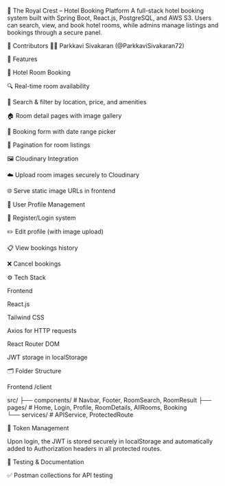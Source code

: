 🏨 The Royal Crest – Hotel Booking Platform
A full-stack hotel booking system built with Spring Boot, React.js, PostgreSQL, and AWS S3. Users can search, view, and book hotel rooms, while admins manage listings and bookings through a secure panel.

🤝 Contributors
👨‍💻 Parkkavi Sivakaran (@ParkkaviSivakaran72)


🚀 Features

🏨 Hotel Room Booking

🔍 Real-time room availability

🎯 Search & filter by location, price, and amenities

🏠 Room detail pages with image gallery

📝 Booking form with date range picker

📄 Pagination for room listings



🖼️ Cloudinary Integration

☁️ Upload room images securely to Cloudinary

🌐 Serve static image URLs in frontend


👤 User Profile Management

🔐 Register/Login system

✏️ Edit profile (with image upload)

📋 View bookings history

❌ Cancel bookings

⚙️ Tech Stack

Frontend

React.js

Tailwind CSS

Axios for HTTP requests

React Router DOM

JWT storage in localStorage

🗂️ Folder Structure

Frontend /client

src/
├── components/     # Navbar, Footer, RoomSearch, RoomResult
├── pages/         # Home, Login, Profile, RoomDetails, AllRooms, Booking  
└── services/      # APIService, ProtectedRoute

🔐 Token Management

Upon login, the JWT is stored securely in localStorage and automatically added to Authorization headers in all protected routes.

🧪 Testing & Documentation

✅ Postman collections for API testing
